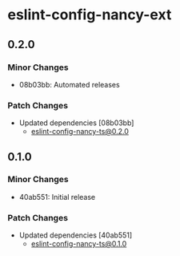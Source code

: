 # eslint-config-nancy-ext

## 0.2.0

### Minor Changes

- 08b03bb: Automated releases

### Patch Changes

- Updated dependencies [08b03bb]
  - eslint-config-nancy-ts@0.2.0

## 0.1.0

### Minor Changes

- 40ab551: Initial release

### Patch Changes

- Updated dependencies [40ab551]
  - eslint-config-nancy-ts@0.1.0
